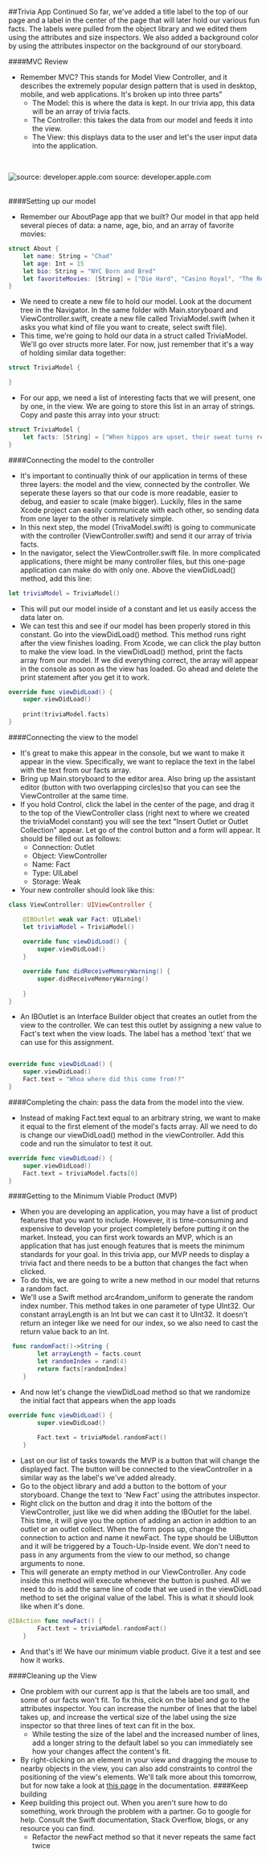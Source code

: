 ##Trivia App Continued
So far, we've added a title label to the top of our page and a label in the center of the page that will later hold our various fun facts. The labels were pulled from the object library and we edited them using the attributes and size inspectors. We also added a background color by using the attributes inspector on the background of our storyboard.

####MVC Review
- Remember MVC? This stands for Model View Controller, and it describes the extremely popular design pattern that is used in desktop, mobile, and web applications. It's broken up into three parts"
  - The Model: this is where the data is kept. In our trivia app, this data will be an array of trivia facts.
  - The Controller: this takes the data from our model and feeds it into the view.
  - The View: this displays data to the user and let's the user input data into the application.

<br>

![source: developer.apple.com](https://developer.apple.com/library/mac/documentation/General/Conceptual/DevPedia-CocoaCore/Art/model_view_controller_2x.png "Model-View-Controller Relationship")
source: developer.apple.com
<br>
<br>

####Setting up our model
- Remember our AboutPage app that we built? Our model in that app held several pieces of data: a name, age, bio, and an array of favorite movies:
```Swift
struct About {
    let name: String = "Chad"
    let age: Int = 15
    let bio: String = "NYC Born and Bred"
    let favoriteMovies: [String] = ["Die Hard", "Casino Royal", "The Return of the King"]
}
```
- We need to create a new file to hold our model. Look at the document tree in the Navigator. In the same folder with Main.storyboard and ViewController.swift, create a new file called TriviaModel.swift (when it asks you what kind of file you want to create, select swift file).
- This time, we're going to hold our data in a struct called TriviaModel. We'll go over structs more later. For now, just remember that it's a way of holding similar data together:
```Swift
struct TriviaModel {

}
```
- For our app, we need a list of interesting facts that we will present, one by one, in the view. We are going to store this list in an array of strings. Copy and paste this array into your struct:
```Swift
struct TriviaModel {
    let facts: [String] = ["When hippos are upset, their sweat turns red.", "29th May is officially 'Put a Pillow on Your Fridge Day'.", "If you lift a kangaroo’s tail off the ground it can’t hop.", "A mantis shrimp can swing its claw so fast it boils the water around it and creates a flash of light.", "Honey does not spoil. You could feasibly eat 3000 year old honey.", "The state sport of Maryland is jousting.", "If you were to remove all of the empty space from the atoms that make up every human on earth, the entire world population could fit into an apple.", "The woolly mammoth was still around when the pyramids were being built.", "There are more possible iterations of a game of chess than there are atoms in the known universe.", "Written language was invented independently by the Egyptians, Sumerians, Chinese, and Mayans.", "It can take a photon 40,000 years to travel from the core of the sun to the surface, but only 8 minutes to travel the rest of the way to earth.", "A day on the planet Venus is longer than a year on Venus.", "The fingerprints of koala bears are virtually indistinguishable from those of humans.", "The time difference between when Stegosaurus and Tyrannosaurus lived is greater than the time difference between Tyrannosaurus and now.", "Russia is bigger than Pluto.", "Charlie Chaplin once entered a Charlie Chaplin look alike contest and lost.", "The bushes in Mario were just recolored clouds."]
}
```
####Connecting the model to the controller
- It's important to continually think of our application in terms of these three layers: the model and the view, connected by the controller. We seperate these layers so that our code is more readable, easier to debug, and easier to scale (make bigger). Luckily, files in the same Xcode project can easily communicate with each other, so sending data from one layer to the other is relatively simple. 
- In this next step, the model (TrivaModel.swift) is going to communicate with the controller (ViewController.swift) and send it our array of trivia facts.
- In the navigator, select the ViewController.swift file. In more complicated applications, there might be many controller files, but this one-page application can make do with only one. Above the viewDidLoad() method, add this line:
```Swift
let triviaModel = TriviaModel()
```
- This will put our model inside of a constant and let us easily access the data later on.
- We can test this and see if our model has been properly stored in this constant. Go into the viewDidLoad() method. This method runs right after the view finishes loading. From Xcode, we can click the play button to make the view load. In the viewDidLoad() method, print the facts array from our model. If we did everything correct, the array will appear in the console as soon as the view has loaded. Go ahead and delete the print statement after you get it to work.
```Swift
override func viewDidLoad() {
    super.viewDidLoad()
    
    print(triviaModel.facts)
}
```
####Connecting the view to the model
- It's great to make this appear in the console, but we want to make it appear in the view. Specifically, we want to replace the text in the label with the text from our facts array. 
- Bring up Main.storyboard to the editor area. Also bring up the assistant editor (button with two overlapping circles)so that you can see the ViewController at the same time. 
- If you hold Control, click the label in the center of the page, and drag it to the top of the ViewController class (right next to where we created the triviaModel constant) you will see the text "Insert Outlet or Outlet Collection" appear. Let go of the control button and a form will appear. It should be filled out as follows:
  - Connection: Outlet
  - Object: ViewController
  - Name: Fact
  - Type: UILabel
  - Storage: Weak
- Your new controller should look like this: 
```Swift
class ViewController: UIViewController {

    @IBOutlet weak var Fact: UILabel!
    let triviaModel = TriviaModel()
    
    override func viewDidLoad() {
        super.viewDidLoad()
    }

    override func didReceiveMemoryWarning() {
        super.didReceiveMemoryWarning()
        
    }
}
```
- An IBOutlet is an Interface Builder object that creates an outlet from the view to the controller. We can test this outlet by assigning a new value to Fact's text when the view loads. The label has a method 'text' that we can use for this assignment.
```Swift

override func viewDidLoad() {
    super.viewDidLoad()
    Fact.text = "Whoa where did this come from!?"
}
```

####Completing the chain: pass the data from the model into the view.
- Instead of making Fact.text equal to an arbitrary string, we want to make it equal to the first element of the model's facts array. All we need to do is change our viewDidLoad() method in the viewController. Add this code and run the simulator to test it out.
```Swift
override func viewDidLoad() {
    super.viewDidLoad()
    Fact.text = triviaModel.facts[0]
}
```
####Getting to the Minimum Viable Product (MVP)
- When you are developing an application, you may have a list of product features that you want to include. However, it is time-consuming and expensive to develop your project completely before putting it on the market. Instead, you can first work towards an MVP, which is an application that has just enough features that is meets the minimum standards for your goal. In this trivia app, our MVP needs to display a trivia fact and there needs to be a button that changes the fact when clicked.
- To do this, we are going to write a new method in our model that returns a random fact.
- We'll use a Swift method arc4random_uniform to generate the random index number. This method takes in one parameter of type UInt32. Our constant arrayLength is an Int but we can cast it to UInt32. It doesn't return an integer like we need for our index, so we also need to cast the return value back to an Int. 
```Swift
 func randomFact()->String {
        let arrayLength = facts.count
        let randomIndex = rand(4)
        return facts[randomIndex]
    }
```
- And now let's change the viewDidLoad method so that we randomize the initial fact that appears when the app loads
```Swift
override func viewDidLoad() {
        super.viewDidLoad()
        
        Fact.text = triviaModel.randomFact()
    }
```
- Last on our list of tasks towards the MVP is a button that will change the displayed fact. The button will be connected to the viewController in a similar way as the label's we've added already.
- Go to the object library and add a button to the bottom of your storyboard. Change the text to 'New Fact' using the attributes inspector.
- Right click on the button and drag it into the bottom of the ViewController, just like we did when adding the IBOutlet for the label. This time, it will give you the option of adding an action in addtion to an outlet or an outlet collect. When the form pops up, change the connection to action and name it newFact. The type should be UIButton and it will be triggered by a Touch-Up-Inside event. We don't need to pass in any arguments from the view to our method, so change arguments to none.
- This will generate an empty method in our ViewController. Any code inside this method will execute whenever the button is pushed. All we need to do is add the same line of code that we used in the viewDidLoad method to set the original value of the label. This is what it should look like when it's done.
```Swift
@IBAction func newFact() {
        Fact.text = triviaModel.randomFact()
    }
```
- And that's it! We have our minimum viable product. Give it a test and see how it works.

####Cleaning up the View
- One problem with our current app is that the labels are too small, and some of our facts won't fit. To fix this, click on the label and go to the attributes inspector. You can increase the number of lines that the label takes up, and increase the vertical size of the label using the size inspector so that three lines of text can fit in the box.
  - While testing the size of the label and the increased number of lines, add a longer string to the default label so you can immediately see how your changes affect the content's fit.
- By right-clicking on an element in your view and dragging the mouse to nearby objects in the view, you can also add constraints to control the positioning of the view's elements. We'll talk more about this tomorrow, but for now take a look at [this page](https://developer.apple.com/library/ios/documentation/UserExperience/Conceptual/AutolayoutPG/WorkingwithConstraintsinInterfaceBuidler.html) in the documentation.
####Keep building
- Keep building this project out. When you aren't sure how to do something, work through the problem with a partner. Go to google for help. Consult the Swift documentation, Stack Overflow, blogs, or any resource you can find. 
  - Refactor the newFact method so that it never repeats the same fact twice













